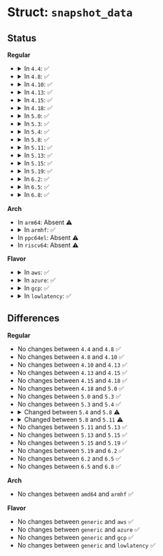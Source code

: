 # Struct: <code>snapshot_data</code>

## Status
<b>Regular</b>
<ul>
<li>
<details>
<summary>In <code>4.4</code>: ✅</summary>

```c
struct snapshot_data {
    struct snapshot_handle handle;
    int swap;
    int mode;
    bool frozen;
    bool ready;
    bool platform_support;
    bool free_bitmaps;
};
```
</details>
</li>
<li>
<details>
<summary>In <code>4.8</code>: ✅</summary>

```c
struct snapshot_data {
    struct snapshot_handle handle;
    int swap;
    int mode;
    bool frozen;
    bool ready;
    bool platform_support;
    bool free_bitmaps;
};
```
</details>
</li>
<li>
<details>
<summary>In <code>4.10</code>: ✅</summary>

```c
struct snapshot_data {
    struct snapshot_handle handle;
    int swap;
    int mode;
    bool frozen;
    bool ready;
    bool platform_support;
    bool free_bitmaps;
};
```
</details>
</li>
<li>
<details>
<summary>In <code>4.13</code>: ✅</summary>

```c
struct snapshot_data {
    struct snapshot_handle handle;
    int swap;
    int mode;
    bool frozen;
    bool ready;
    bool platform_support;
    bool free_bitmaps;
};
```
</details>
</li>
<li>
<details>
<summary>In <code>4.15</code>: ✅</summary>

```c
struct snapshot_data {
    struct snapshot_handle handle;
    int swap;
    int mode;
    bool frozen;
    bool ready;
    bool platform_support;
    bool free_bitmaps;
};
```
</details>
</li>
<li>
<details>
<summary>In <code>4.18</code>: ✅</summary>

```c
struct snapshot_data {
    struct snapshot_handle handle;
    int swap;
    int mode;
    bool frozen;
    bool ready;
    bool platform_support;
    bool free_bitmaps;
};
```
</details>
</li>
<li>
<details>
<summary>In <code>5.0</code>: ✅</summary>

```c
struct snapshot_data {
    struct snapshot_handle handle;
    int swap;
    int mode;
    bool frozen;
    bool ready;
    bool platform_support;
    bool free_bitmaps;
};
```
</details>
</li>
<li>
<details>
<summary>In <code>5.3</code>: ✅</summary>

```c
struct snapshot_data {
    struct snapshot_handle handle;
    int swap;
    int mode;
    bool frozen;
    bool ready;
    bool platform_support;
    bool free_bitmaps;
};
```
</details>
</li>
<li>
<details>
<summary>In <code>5.4</code>: ✅</summary>

```c
struct snapshot_data {
    struct snapshot_handle handle;
    int swap;
    int mode;
    bool frozen;
    bool ready;
    bool platform_support;
    bool free_bitmaps;
};
```
</details>
</li>
<li>
<details>
<summary>In <code>5.8</code>: ✅</summary>

```c
struct snapshot_data {
    struct snapshot_handle handle;
    int swap;
    int mode;
    bool frozen;
    bool ready;
    bool platform_support;
    bool free_bitmaps;
    struct inode *bd_inode;
};
```
</details>
</li>
<li>
<details>
<summary>In <code>5.11</code>: ✅</summary>

```c
struct snapshot_data {
    struct snapshot_handle handle;
    int swap;
    int mode;
    bool frozen;
    bool ready;
    bool platform_support;
    bool free_bitmaps;
    dev_t dev;
};
```
</details>
</li>
<li>
<details>
<summary>In <code>5.13</code>: ✅</summary>

```c
struct snapshot_data {
    struct snapshot_handle handle;
    int swap;
    int mode;
    bool frozen;
    bool ready;
    bool platform_support;
    bool free_bitmaps;
    dev_t dev;
};
```
</details>
</li>
<li>
<details>
<summary>In <code>5.15</code>: ✅</summary>

```c
struct snapshot_data {
    struct snapshot_handle handle;
    int swap;
    int mode;
    bool frozen;
    bool ready;
    bool platform_support;
    bool free_bitmaps;
    dev_t dev;
};
```
</details>
</li>
<li>
<details>
<summary>In <code>5.19</code>: ✅</summary>

```c
struct snapshot_data {
    struct snapshot_handle handle;
    int swap;
    int mode;
    bool frozen;
    bool ready;
    bool platform_support;
    bool free_bitmaps;
    dev_t dev;
};
```
</details>
</li>
<li>
<details>
<summary>In <code>6.2</code>: ✅</summary>

```c
struct snapshot_data {
    struct snapshot_handle handle;
    int swap;
    int mode;
    bool frozen;
    bool ready;
    bool platform_support;
    bool free_bitmaps;
    dev_t dev;
};
```
</details>
</li>
<li>
<details>
<summary>In <code>6.5</code>: ✅</summary>

```c
struct snapshot_data {
    struct snapshot_handle handle;
    int swap;
    int mode;
    bool frozen;
    bool ready;
    bool platform_support;
    bool free_bitmaps;
    dev_t dev;
};
```
</details>
</li>
<li>
<details>
<summary>In <code>6.8</code>: ✅</summary>

```c
struct snapshot_data {
    struct snapshot_handle handle;
    int swap;
    int mode;
    bool frozen;
    bool ready;
    bool platform_support;
    bool free_bitmaps;
    dev_t dev;
};
```
</details>
</li>
</ul>
<b>Arch</b>
<ul>
<li>
In <code>arm64</code>: Absent ⚠️
</li>
<li>
<details>
<summary>In <code>armhf</code>: ✅</summary>

```c
struct snapshot_data {
    struct snapshot_handle handle;
    int swap;
    int mode;
    bool frozen;
    bool ready;
    bool platform_support;
    bool free_bitmaps;
};
```
</details>
</li>
<li>
In <code>ppc64el</code>: Absent ⚠️
</li>
<li>
In <code>riscv64</code>: Absent ⚠️
</li>
</ul>
<b>Flavor</b>
<ul>
<li>
<details>
<summary>In <code>aws</code>: ✅</summary>

```c
struct snapshot_data {
    struct snapshot_handle handle;
    int swap;
    int mode;
    bool frozen;
    bool ready;
    bool platform_support;
    bool free_bitmaps;
};
```
</details>
</li>
<li>
<details>
<summary>In <code>azure</code>: ✅</summary>

```c
struct snapshot_data {
    struct snapshot_handle handle;
    int swap;
    int mode;
    bool frozen;
    bool ready;
    bool platform_support;
    bool free_bitmaps;
};
```
</details>
</li>
<li>
<details>
<summary>In <code>gcp</code>: ✅</summary>

```c
struct snapshot_data {
    struct snapshot_handle handle;
    int swap;
    int mode;
    bool frozen;
    bool ready;
    bool platform_support;
    bool free_bitmaps;
};
```
</details>
</li>
<li>
<details>
<summary>In <code>lowlatency</code>: ✅</summary>

```c
struct snapshot_data {
    struct snapshot_handle handle;
    int swap;
    int mode;
    bool frozen;
    bool ready;
    bool platform_support;
    bool free_bitmaps;
};
```
</details>
</li>
</ul>

## Differences
<b>Regular</b>
<ul>
<li>
No changes between <code>4.4</code> and <code>4.8</code> ✅
</li>
<li>
No changes between <code>4.8</code> and <code>4.10</code> ✅
</li>
<li>
No changes between <code>4.10</code> and <code>4.13</code> ✅
</li>
<li>
No changes between <code>4.13</code> and <code>4.15</code> ✅
</li>
<li>
No changes between <code>4.15</code> and <code>4.18</code> ✅
</li>
<li>
No changes between <code>4.18</code> and <code>5.0</code> ✅
</li>
<li>
No changes between <code>5.0</code> and <code>5.3</code> ✅
</li>
<li>
No changes between <code>5.3</code> and <code>5.4</code> ✅
</li>
<li>
<details>
<summary>Changed between <code>5.4</code> and <code>5.8</code> ⚠️</summary>
<ul>
<li>
<b>Field added. </b>
<code>struct inode *bd_inode</code>
</li>
</ul>
</details>
</li>
<li>
<details>
<summary>Changed between <code>5.8</code> and <code>5.11</code> ⚠️</summary>
<ul>
<li>
<b>Field added. </b>
<code>dev_t dev</code>
</li>
<li>
<b>Field removed. </b>
<code>struct inode *bd_inode</code>
</li>
</ul>
</details>
</li>
<li>
No changes between <code>5.11</code> and <code>5.13</code> ✅
</li>
<li>
No changes between <code>5.13</code> and <code>5.15</code> ✅
</li>
<li>
No changes between <code>5.15</code> and <code>5.19</code> ✅
</li>
<li>
No changes between <code>5.19</code> and <code>6.2</code> ✅
</li>
<li>
No changes between <code>6.2</code> and <code>6.5</code> ✅
</li>
<li>
No changes between <code>6.5</code> and <code>6.8</code> ✅
</li>
</ul>
<b>Arch</b>
<ul>
<li>
No changes between <code>amd64</code> and <code>armhf</code> ✅
</li>
</ul>
<b>Flavor</b>
<ul>
<li>
No changes between <code>generic</code> and <code>aws</code> ✅
</li>
<li>
No changes between <code>generic</code> and <code>azure</code> ✅
</li>
<li>
No changes between <code>generic</code> and <code>gcp</code> ✅
</li>
<li>
No changes between <code>generic</code> and <code>lowlatency</code> ✅
</li>
</ul>
